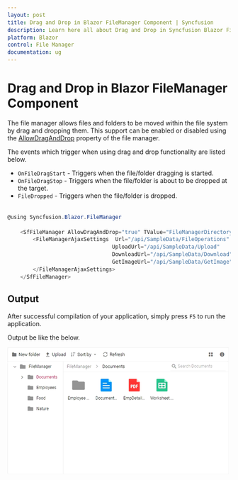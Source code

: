 ```yaml
---
layout: post
title: Drag and Drop in Blazor FileManager Component | Syncfusion
description: Learn here all about Drag and Drop in Syncfusion Blazor FileManager component and more.
platform: Blazor
control: File Manager
documentation: ug
---
```


# Drag and Drop in Blazor FileManager Component

The file manager allows files and folders to be moved within the file system by drag and dropping them. This support can be enabled or disabled using the [AllowDragAndDrop](https://help.syncfusion.com/cr/blazor/Syncfusion.Blazor.FileManager.SfFileManager-1.html#Syncfusion_Blazor_FileManager_SfFileManager_1_AllowDragAndDrop) property of the file manager.

The events which trigger when using drag and drop functionality are listed below.

* `OnFileDragStart` - Triggers when the file/folder dragging is started.
* `OnFileDragStop` - Triggers when the file/folder is about to be dropped at the target.
* `FileDropped` - Triggers when the file/folder is dropped.

```csharp

@using Syncfusion.Blazor.FileManager

    <SfFileManager AllowDragAndDrop="true" TValue="FileManagerDirectoryContent">
        <FileManagerAjaxSettings  Url="/api/SampleData/FileOperations"
                                 UploadUrl="/api/SampleData/Upload"
                                 DownloadUrl="/api/SampleData/Download"
                                 GetImageUrl="/api/SampleData/GetImage">
        </FileManagerAjaxSettings>
    </SfFileManager>

```

## Output

After successful compilation of your application, simply press `F5` to run the application.

Output be like the below.

![Drag and drop](images/drag-and-drop.gif)